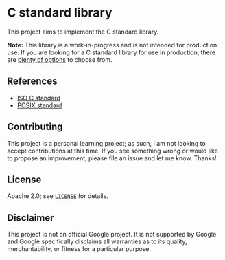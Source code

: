 # C standard library

This project aims to implement the C standard library.

**Note:** This library is a work-in-progress and is not intended for production
use. If you are looking for a C standard library for use in production, there
are [plenty of options][c-std-libs] to choose from.

## References

* [ISO C standard][iso-c-std]
* [POSIX standard][posix-std]

## Contributing

This project is a personal learning project; as such, I am not looking to accept
contributions at this time. If you see something wrong or would like to propose
an improvement, please file an issue and let me know. Thanks!

## License

Apache 2.0; see [`LICENSE`](LICENSE) for details.

## Disclaimer

This project is not an official Google project. It is not supported by Google
and Google specifically disclaims all warranties as to its quality,
merchantability, or fitness for a particular purpose.

[c-std-libs]: https://en.wikipedia.org/wiki/C_standard_library#Implementations
[iso-c-std]: http://www.iso-9899.info/wiki/The_Standard
[posix-std]: https://pubs.opengroup.org/onlinepubs/9699919799/
